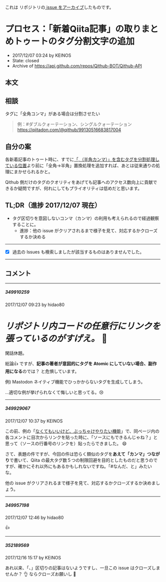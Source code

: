 これは  リポジトリの[ issue をアーカイブ]()したものです。

# プロセス：「新着Qiita記事」の取りまとめトゥートのタグ分割文字の追加

- 2017/12/07 03:24 by KEINOS
- State: closed
- Archive of https://api.github.com/repos/Qithub-BOT/Qithub-API

## 本文

## 相談

タグに「全角コンマ」がある場合は分割させたい

> 例：#ダブルクォーテーション、シングルクォーテーション
>  https://qiitadon.com/@qithub/99130516683817004

## 自分の案

各新着記事のトゥート時に、すでに[「,（半角カンマ）」を含むタグを分割処理している位置](https://github.com/Qithub-BOT/scripts/blob/master/includes/proc/toot-daily-qiita-items.php.inc#L322)より前に「全角→半角」置換処理を追加すれば、あとは従来通りの処理にまかせられるかと。

Qithub 側だけのタグのクオリティをあげても記事へのアクセス数向上に貢献できるか疑問ですが、何れにしてもプライオリティは低めだと思います。

## TL;DR（進捗 2017/12/07 現在）

- タグ区切りを意図しないコンマ（カンマ）の利用も考えられるので経過観察することに。
    - 進捗：他の issue がクリアされるまで様子を見て、対応するかクローズするか決める

----------------

- [x] 過去の Issues も検索しましたが該当するものはありませんでした。


-----

## コメント

-----

##### 349910259

2017/12/07 09:23 by hidao80

# _リポジトリ内コードの任意行にリンクを張っているのがすげえ。_ 🤩

閑話休題。

総論👍 ですが、**記事の著者が意図的にタグを Atomic にしていない場合、副作用になる**のでは？ と危惧しています。

例) Mastodon ネイティブ機能でひっかからないタグを生成してしまう。

…適切な例が挙げられなくて悔しいと思ってる。😢

-----

##### 349929067

2017/12/07 10:37 by KEINOS

この前、例の「[なくてもいいけど、ぶっちゃけやりたい機能](https://github.com/Qithub-BOT/items/issues/14)」で、同ページ内の各コメントに目次からリンクを貼った時に、「ソースにもできるんじゃね？」と思って（ソースの行番号のリンクを）貼ったらできました。 😄 

さて、表題の件ですが、今回の件は恐らく類似のタグを**あえて「カンマ」つながり**で書いて、Qiita の最大タグ数５つの制限回避を目的としたものだと思うのですが、確かにそれ以外にもあるかもしれないですね。「#なんだ、と」みたいな。

他の issue がクリアされるまで様子を見て、対応するかクローズするか決めましょう。


-----

##### 349957198

2017/12/07 12:46 by hidao80

👍

-----

##### 352189569

2017/12/16 15:17 by KEINOS

あれ以来、「、」区切りの記事はないようですし、一旦この issue はクローズしませんか？
👌 ならクローズお願いし 💪 
